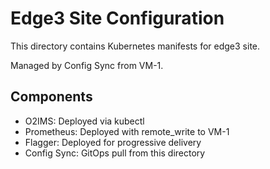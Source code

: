 # Edge3 Site Configuration

This directory contains Kubernetes manifests for edge3 site.

Managed by Config Sync from VM-1.

## Components
- O2IMS: Deployed via kubectl
- Prometheus: Deployed with remote_write to VM-1
- Flagger: Deployed for progressive delivery
- Config Sync: GitOps pull from this directory
